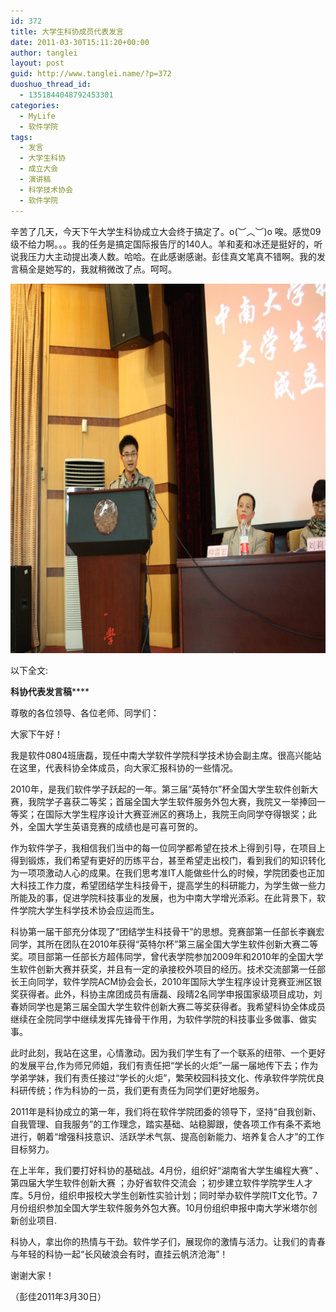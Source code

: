 ```yaml
---
id: 372
title: 大学生科协成员代表发言
date: 2011-03-30T15:11:20+00:00
author: tanglei
layout: post
guid: http://www.tanglei.name/?p=372
duoshuo_thread_id:
  - 1351844048792453301
categories:
  - MyLife
  - 软件学院
tags:
  - 发言
  - 大学生科协
  - 成立大会
  - 演讲稿
  - 科学技术协会
  - 软件学院
---
```

辛苦了几天，今天下午大学生科协成立大会终于搞定了。o(︶︿︶)o 唉。感觉09级不给力啊。。。我的任务是搞定国际报告厅的140人。羊和麦和冰还是挺好的，听说我压力大主动提出凑人数。哈哈。在此感谢感谢。彭佳真文笔真不错啊。我的发言稿全是她写的，我就稍微改了点。呵呵。

[<img class="aligncenter size-full wp-image-373" title="speak_in_kexie" src="/wp-content/uploads/2011/03/speak_in_kexie.jpg" alt="" width="726" height="591" data-pinit="registered" />](/wp-content/uploads/2011/03/speak_in_kexie.jpg)

以下全文:

**科协代表发言稿******

尊敬的各位领导、各位老师、同学们：

大家下午好！

我是软件0804班唐磊，现任中南大学软件学院科学技术协会副主席。很高兴能站在这里，代表科协全体成员，向大家汇报科协的一些情况。

2010年，是我们软件学子跃起的一年。第三届“英特尔”杯全国大学生软件创新大赛，我院学子喜获二等奖；首届全国大学生软件服务外包大赛，我院又一举捧回一等奖；在国际大学生程序设计大赛亚洲区的赛场上，我院王向同学夺得银奖；此外，全国大学生英语竞赛的成绩也是可喜可贺的。

作为软件学子，我相信我们当中的每一位同学都希望在技术上得到引导，在项目上得到锻炼，我们希望有更好的历练平台，甚至希望走出校门，看到我们的知识转化为一项项激动人心的成果。在我们思考准IT人能做些什么的时候，学院团委也正加大科技工作力度，希望团结学生科技骨干，提高学生的科研能力，为学生做一些力所能及的事，促进学院科技事业的发展，也为中南大学增光添彩。在此背景下，软件学院大学生科学技术协会应运而生。

科协第一届干部充分体现了“团结学生科技骨干”的思想。竞赛部第一任部长李巍宏同学，其所在团队在2010年获得“英特尔杯”第三届全国大学生软件创新大赛二等奖。项目部第一任部长方超伟同学，曾代表学院参加2009年和2010年的全国大学生软件创新大赛并获奖，并且有一定的承接校外项目的经历。技术交流部第一任部长王向同学，软件学院ACM协会会长，2010年国际大学生程序设计竞赛亚洲区银奖获得者。此外，科协主席团成员有唐磊、段晴2名同学申报国家级项目成功，刘春娇同学也是第三届全国大学生软件创新大赛二等奖获得者。我希望科协全体成员继续在全院同学中继续发挥先锋骨干作用，为软件学院的科技事业多做事、做实事。

此时此刻，我站在这里，心情激动。因为我们学生有了一个联系的纽带、一个更好的发展平台,作为师兄师姐，我们有责任把“学长的火炬”一届一届地传下去；作为学弟学妹，我们有责任接过“学长的火炬”，繁荣校园科技文化、传承软件学院优良科研传统；作为科协的一员，我们更有责任为同学们更好地服务。

2011年是科协成立的第一年，我们将在软件学院团委的领导下，坚持“自我创新、自我管理、自我服务”的工作理念，踏实基础、站稳脚跟，使各项工作有条不紊地进行，朝着“增强科技意识、活跃学术气氛、提高创新能力、培养复合人才”的工作目标努力。

在上半年，我们要打好科协的基础战。4月份，组织好“湖南省大学生编程大赛” 、第四届大学生软件创新大赛 ；办好省软件交流会 ；初步建立软件学院学生人才库。5月份，组织申报校大学生创新性实验计划；同时举办软件学院IT文化节。7月份组织参加全国大学生软件服务外包大赛。10月份组织申报中南大学米塔尔创新创业项目.

科协人，拿出你的热情与干劲。软件学子们，展现你的激情与活力。让我们的青春与年轻的科协一起“长风破浪会有时，直挂云帆济沧海”！

谢谢大家！

（彭佳2011年3月30日）
